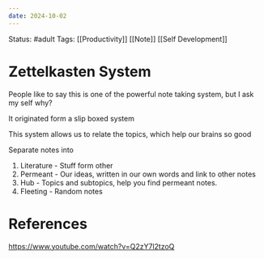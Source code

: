 ```yaml
---
date: 2024-10-02
---
```


Status: #adult
Tags: [[Productivity]] [[Note]] [[Self Development]]
# Zettelkasten System
People like to say this is one of the powerful note taking system, but I ask my self why?

It originated form a slip boxed system

This system allows us to relate the topics, which help our brains so good

Separate notes into
1. Literature - Stuff form other
2. Permeant - Our ideas, written in our own words and link to other notes
3. Hub - Topics and subtopics, help you find permeant notes.
4. Fleeting - Random notes

# References
https://www.youtube.com/watch?v=Q2zY7l2tzoQ